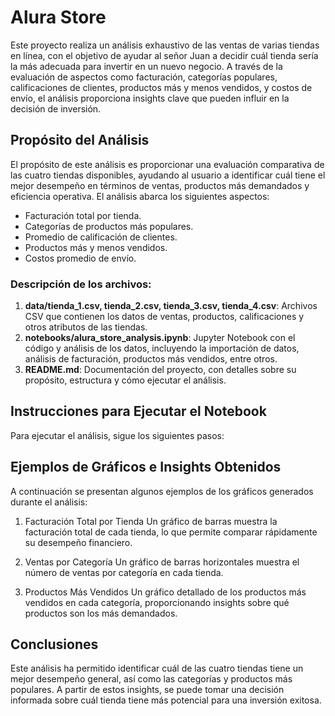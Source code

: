 # Alura Store 

Este proyecto realiza un análisis exhaustivo de las ventas de varias tiendas en línea, con el objetivo de ayudar al señor Juan a decidir cuál tienda sería la más adecuada para invertir en un nuevo negocio. A través de la evaluación de aspectos como facturación, categorías populares, calificaciones de clientes, productos más y menos vendidos, y costos de envío, el análisis proporciona insights clave que pueden influir en la decisión de inversión.

## Propósito del Análisis

El propósito de este análisis es proporcionar una evaluación comparativa de las cuatro tiendas disponibles, ayudando al usuario a identificar cuál tiene el mejor desempeño en términos de ventas, productos más demandados y eficiencia operativa. El análisis abarca los siguientes aspectos:

- Facturación total por tienda.
- Categorías de productos más populares.
- Promedio de calificación de clientes.
- Productos más y menos vendidos.
- Costos promedio de envío.

### Descripción de los archivos:

1. **data/tienda_1.csv, tienda_2.csv, tienda_3.csv, tienda_4.csv**: Archivos CSV que contienen los datos de ventas, productos, calificaciones y otros atributos de las tiendas.
2. **notebooks/alura_store_analysis.ipynb**: Jupyter Notebook con el código y análisis de los datos, incluyendo la importación de datos, análisis de facturación, productos más vendidos, entre otros.
3. **README.md**: Documentación del proyecto, con detalles sobre su propósito, estructura y cómo ejecutar el análisis.

## Instrucciones para Ejecutar el Notebook

Para ejecutar el análisis, sigue los siguientes pasos:


## Ejemplos de Gráficos e Insights Obtenidos
A continuación se presentan algunos ejemplos de los gráficos generados durante el análisis:

1. Facturación Total por Tienda
Un gráfico de barras muestra la facturación total de cada tienda, lo que permite comparar rápidamente su desempeño financiero.


2. Ventas por Categoría
Un gráfico de barras horizontales muestra el número de ventas por categoría en cada tienda.


3. Productos Más Vendidos
Un gráfico detallado de los productos más vendidos en cada categoría, proporcionando insights sobre qué productos son los más demandados.


## Conclusiones
Este análisis ha permitido identificar cuál de las cuatro tiendas tiene un mejor desempeño general, así como las categorías y productos más populares. A partir de estos insights, se puede tomar una decisión informada sobre cuál tienda tiene más potencial para una inversión exitosa.

